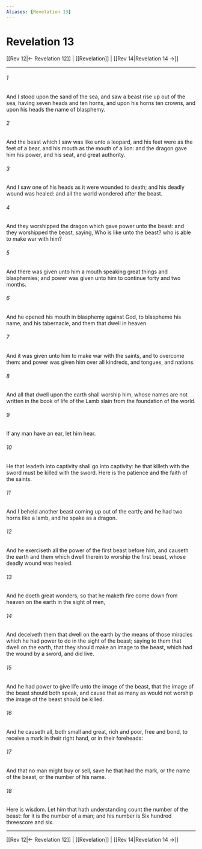 ```yaml
---
Aliases: [Revelation 13]
---
```

# Revelation 13

[[Rev 12|← Revelation 12]] | [[Revelation]] | [[Rev 14|Revelation 14 →]]
***



###### 1 
And I stood upon the sand of the sea, and saw a beast rise up out of the sea, having seven heads and ten horns, and upon his horns ten crowns, and upon his heads the name of blasphemy. 

###### 2 
And the beast which I saw was like unto a leopard, and his feet were as the feet of a bear, and his mouth as the mouth of a lion: and the dragon gave him his power, and his seat, and great authority. 

###### 3 
And I saw one of his heads as it were wounded to death; and his deadly wound was healed: and all the world wondered after the beast. 

###### 4 
And they worshipped the dragon which gave power unto the beast: and they worshipped the beast, saying, Who is like unto the beast? who is able to make war with him? 

###### 5 
And there was given unto him a mouth speaking great things and blasphemies; and power was given unto him to continue forty and two months. 

###### 6 
And he opened his mouth in blasphemy against God, to blaspheme his name, and his tabernacle, and them that dwell in heaven. 

###### 7 
And it was given unto him to make war with the saints, and to overcome them: and power was given him over all kindreds, and tongues, and nations. 

###### 8 
And all that dwell upon the earth shall worship him, whose names are not written in the book of life of the Lamb slain from the foundation of the world. 

###### 9 
If any man have an ear, let him hear. 

###### 10 
He that leadeth into captivity shall go into captivity: he that killeth with the sword must be killed with the sword. Here is the patience and the faith of the saints. 

###### 11 
And I beheld another beast coming up out of the earth; and he had two horns like a lamb, and he spake as a dragon. 

###### 12 
And he exerciseth all the power of the first beast before him, and causeth the earth and them which dwell therein to worship the first beast, whose deadly wound was healed. 

###### 13 
And he doeth great wonders, so that he maketh fire come down from heaven on the earth in the sight of men, 

###### 14 
And deceiveth them that dwell on the earth by the means of those miracles which he had power to do in the sight of the beast; saying to them that dwell on the earth, that they should make an image to the beast, which had the wound by a sword, and did live. 

###### 15 
And he had power to give life unto the image of the beast, that the image of the beast should both speak, and cause that as many as would not worship the image of the beast should be killed. 

###### 16 
And he causeth all, both small and great, rich and poor, free and bond, to receive a mark in their right hand, or in their foreheads: 

###### 17 
And that no man might buy or sell, save he that had the mark, or the name of the beast, or the number of his name. 

###### 18 
Here is wisdom. Let him that hath understanding count the number of the beast: for it is the number of a man; and his number is Six hundred threescore and six.

***
[[Rev 12|← Revelation 12]] | [[Revelation]] | [[Rev 14|Revelation 14 →]]
